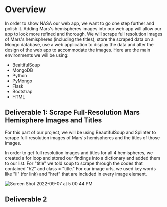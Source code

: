 # Overview

In order to show NASA our web app, we want to go one step further and polish it. Adding Mars's hemispheres images into our web app will allow our app to look more refined and thorough. We will scrape full resolution images of Mars's hemispheres (including the titles), store the scraped data on a Mongo database, use a web application to display the data and alter the design of the web app to accommodate the images. Here are the main environments we will be using:

- BeaitifulSoup
- MongoDB
- Python
- PyMongo
- Flask
- Bootstrap
- HTML

## Deliverable 1: Scrape Full-Resolution Mars Hemisphere Images and Titles 

For this part of our project, we will be using BeautifulSoup and Splinter to scrape full-resolution images of Mars's hemispheres and the titles of those images. 

In order to get full resolution images and titles for all 4 hemispheres, we created a for loop and stored our findings into a dictionary and added them to our list. For "title" we told soup to scrape through the codes that contained "h2" and class = "title." For our image urls, we used key words like "li" (for link) and "href" that are included in every image element.

![Screen Shot 2022-09-07 at 5 00 44 PM](https://user-images.githubusercontent.com/106577074/189005350-eb766fe1-09a1-4e67-bbb3-f86c520af9dc.png)

## Deliverable 2
